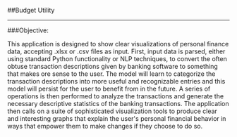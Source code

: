 ##Budget Utility

---

###Objective:

This application is designed to show clear visualizations of personal 
finance data, accepting .xlsx or .csv files as input. First, input data is 
parsed, either using standard Python functionality or NLP techniques,
to convert the often obtuse transaction descriptions given by banking
software to something that makes ore sense to the user. The model will
learn to categorize the transaction descriptions into more useful and 
recognizable entries and this model will persist for the user to benefit
from in the future. A series of operations is then performed to analyze 
the transactions and generate the necessary descriptive statistics of 
the banking transactions. The application then calls on a suite of 
sophisticated visualization tools to produce clear and interesting graphs
that explain the user's personal financial behavior in ways that empower
them to make changes if they choose to do so. 